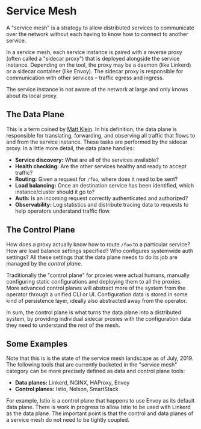 Service Mesh
============

A "service mesh" is a strategy to allow distributed services to communicate over the network without each having to know how to connect to another service.

In a service mesh, each service instance is paired with a reverse proxy (often called a "sidecar proxy") that is deployed alongside the service instance. Depending on the tool, the proxy may be a daemon (like Linkerd) or a sidecar container (like Envoy). The sidecar proxy is responsible for communication with other services – traffic egress and ingress.

The service instance is not aware of the network at large and only knows about its local proxy.

The Data Plane
--------------

This is a term coined by [Matt Klein](https://blog.envoyproxy.io/service-mesh-data-plane-vs-control-plane-2774e720f7fc?gi=458ee2f3493). In his definition, the data plane is responsible for translating, forwarding, and observing all traffic that flows to and from the service instance. These tasks are performed by the sidecar proxy. In a little more detail, the data plane handles:

* __Service discovery:__ What are all of the services available?
* __Health checking:__ Are the other services healthy and ready to accept traffic?
* __Routing:__ Given a request for `/foo`, where does it need to be sent?
* __Load balancing:__ Once an destination service has been identified, which instance/cluster should it go to?
* __Auth:__ Is an incoming request correctly authenticated and authorized?
* __Observability:__ Log statistics and distribute tracing data to requests to help operators understand traffic flow.

The Control Plane
-----------------

How does a proxy actually know how to route `/foo` to a particular service? How are load balance settings specified? Who configures systemwide auth settings? All these settings that the data plane needs to do its job are managed by the _control plane_.

Traditionally the "control plane" for proxies were actual humans, manually configuring static configurations and deploying them to all the proxies. More advanced control planes will abstract more of the system from the operator through a unified CLI or UI. Configuration data is stored in some kind of persistence layer, ideally also abstracted away from the operator.

In sum, the control plane is what turns the data plane into a distributed system, by providing individual sidecar proxies with the configuration data they need to understand the rest of the mesh.

Some Examples
-------------

Note that this is is the state of the service mesh landscape as of July, 2019. The following tools that are currently bucketed in the "service mesh" category can be more precisely defined as data and control plane tools:

* __Data planes:__ Linkerd, NGINX, HAProxy, Envoy
* __Control planes:__ Istio, Nelson, SmartStack

For example, Istio is a control plane that happens to use Envoy as its default data plane. There is work in progress to allow Istio to be used with Linkerd as the data plane. The important point is that the control and data planes of a service mesh do not need to be tightly coupled.

